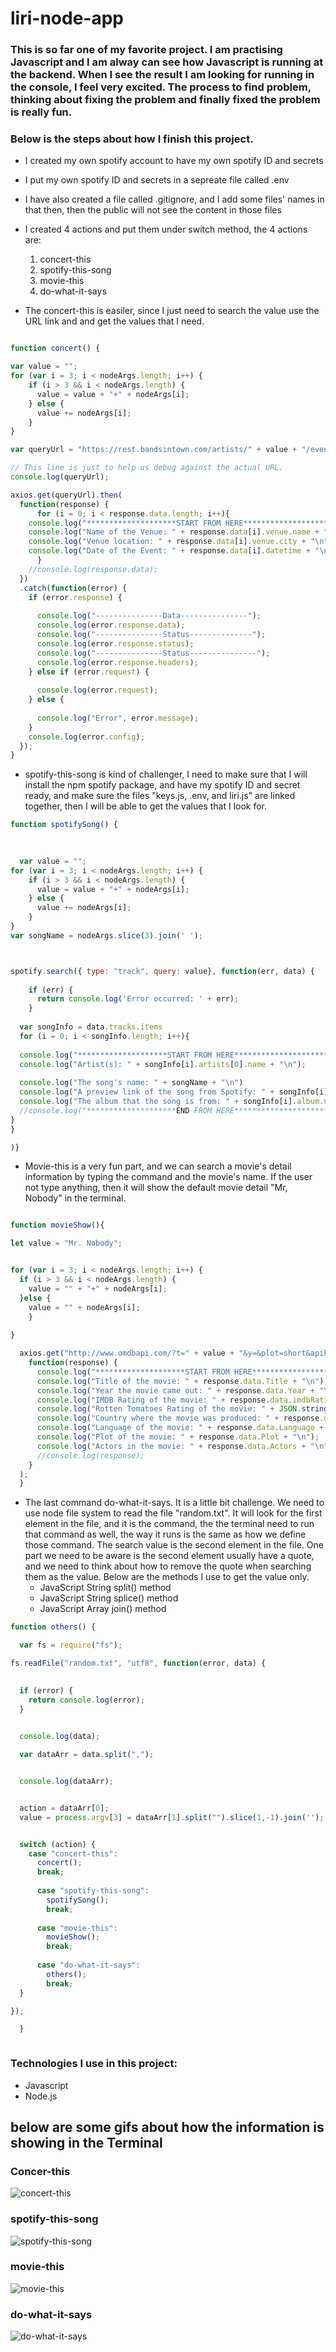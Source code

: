 # liri-node-app


### This is so far one of my favorite project. I am practising Javascript and I am alway can see how Javascript is running at the backend. When I see the result I am looking for running in the console, I feel very excited. The process to find problem, thinking about fixing the problem and finally fixed the problem is really fun.

### Below is the steps about how I finish this project.
- I created my own spotify account to have my own spotify ID and secrets
- I put my own spotify ID and secrets in a sepreate file called .env
- I have also created a file called .gitignore, and I add some files' names in that then, then the public will not see the content in those files
- I created 4 actions and put them under switch method, the 4 actions are:
    1. concert-this
    2. spotify-this-song
    3. movie-this
    4. do-what-it-says

- The concert-this is easiler, since I just need to search the value use the URL link and and get the values that I need.
``` javascript

function concert() {

var value = "";
for (var i = 3; i < nodeArgs.length; i++) {
    if (i > 3 && i < nodeArgs.length) {
      value = value + "+" + nodeArgs[i];
    } else {
      value += nodeArgs[i];
    }
}

var queryUrl = "https://rest.bandsintown.com/artists/" + value + "/events?app_id=codingbootcamp";

// This line is just to help us debug against the actual URL.
console.log(queryUrl);

axios.get(queryUrl).then(
  function(response) {
      for (i = 0; i < response.data.length; i++){
    console.log("********************START FROM HERE***************************" + "\n")
    console.log("Name of the Venue: " + response.data[i].venue.name + "\n");
    console.log("Venue location: " + response.data[i].venue.city + "\n");
    console.log("Date of the Event: " + response.data[i].datetime + "\n");
      }
    //console.log(response.data);
  })
  .catch(function(error) {
    if (error.response) {
     
      console.log("---------------Data---------------");
      console.log(error.response.data);
      console.log("---------------Status--------------");
      console.log(error.response.status);
      console.log("---------------Status---------------");
      console.log(error.response.headers);
    } else if (error.request) {
 
      console.log(error.request);
    } else {
     
      console.log("Error", error.message);
    }
    console.log(error.config);
  });
}

```
- spotify-this-song is kind of challenger, I need to make sure that I will install the npm spotify package, and have my spotify ID and secret ready, and make sure the files "keys.js, .env, and liri.js" are linked together, then I will be able to get the values that I look for.

``` javascript
function spotifySong() {
  
  

  var value = "";
for (var i = 3; i < nodeArgs.length; i++) {
    if (i > 3 && i < nodeArgs.length) {
      value = value + "+" + nodeArgs[i];
    } else {
      value += nodeArgs[i];
    }
}
var songName = nodeArgs.slice(3).join(' ');



spotify.search({ type: "track", query: value}, function(err, data) {
 
    if (err) {
      return console.log('Error occurred: ' + err);
    }
  
  var songInfo = data.tracks.items
  for (i = 0; i < songInfo.length; i++){
    
  console.log("********************START FROM HERE***************************" + "\n")
  console.log("Artist(s): " + songInfo[i].artists[0].name + "\n");
  
  console.log("The song's name: " + songName + "\n")
  console.log("A preview link of the song from Spotify: " + songInfo[i].preview_url + "\n")
  console.log("The album that the song is from: " + songInfo[i].album.name + "\n")
  //console.log("********************END FROM HERE***************************")
}  
} 

)}

```
- Movie-this is a very fun part, and we can search a movie's detail information by typing the command and the movie's name. If the user not type anything, then it will show the default movie detail "Mr, Nobody" in the terminal.

``` javascript

function movieShow(){

let value = "Mr. Nobody";


for (var i = 3; i < nodeArgs.length; i++) {
  if (i > 3 && i < nodeArgs.length) {
    value = "" + "+" + nodeArgs[i];
  }else {
    value = "" + nodeArgs[i];
    }
    
}

  axios.get("http://www.omdbapi.com/?t=" + value + "&y=&plot=short&apikey=trilogy").then(
    function(response) {
      console.log("********************START FROM HERE***************************" + "\n")
      console.log("Title of the movie: " + response.data.Title + "\n");
      console.log("Year the movie came out: " + response.data.Year + "\n");
      console.log("IMDB Rating of the movie: " + response.data.imdbRating + "\n");
      console.log("Rotten Tomatoes Rating of the movie: " + JSON.stringify(response.data.Ratings[1].Value) + "\n");
      console.log("Country where the movie was produced: " + response.data.Country + "\n");
      console.log("Language of the movie: " + response.data.Language + "\n");
      console.log("Plot of the movie: " + response.data.Plot + "\n");
      console.log("Actors in the movie: " + response.data.Actors + "\n");
      //console.log(response);
    }
  );
  }

```
- The last command do-what-it-says. It is a little bit challenge. We need to use node file system to read the file "random.txt". It will look for the first element in the file, and it is the command, the the terminal need to run that command as well, the way it runs is the same as how we define those command. The search value is the second element in the file. One part we need to be aware is the second element usually have a quote, and we need to think about how to remove the quote when searching them as the value. Below are the methods I use to get the value only.
    - JavaScript String split() method
    - JavaScript String splice() method
    - JavaScript Array join() method

``` javascript
function others() {

  var fs = require("fs");

fs.readFile("random.txt", "utf8", function(error, data) {

 
  if (error) {
    return console.log(error);
  }

 
  console.log(data);

  var dataArr = data.split(",");


  console.log(dataArr);


  action = dataArr[0];
  value = process.argv[3] = dataArr[1].split("").slice(1,-1).join('');


  switch (action) {
    case "concert-this":
      concert();
      break;
  
      case "spotify-this-song":
        spotifySong();
        break;
  
      case "movie-this":
        movieShow();
        break;
  
      case "do-what-it-says":
        others();
        break;
  }

});

  }



```

### Technologies I use in this project:
- Javascript
- Node.js



## below are some gifs about how the information is showing in the Terminal

### Concer-this
![concert-this](./gifs/concert-this.gif)

### spotify-this-song
![spotify-this-song](./gifs/spotify-this-song.gif)

### movie-this
![movie-this](./gifs/movie-this.gif)

### do-what-it-says
![do-what-it-says](./gifs/do-what-it-says.gif)
